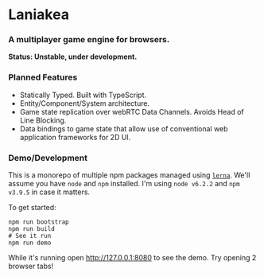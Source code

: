 Laniakea
========
### A multiplayer game engine for browsers.

**Status: Unstable, under development.**

### Planned Features
- Statically Typed. Built with TypeScript.
- Entity/Component/System architecture.
- Game state replication over webRTC Data Channels. Avoids Head of Line Blocking.
- Data bindings to game state that allow use of conventional web application frameworks for 2D UI.

### Demo/Development
This is a monorepo of multiple npm packages managed using [`lerna`](https://github.com/lerna/lerna).
We'll assume you have `node` and `npm` installed. I'm using `node v6.2.2` and `npm v3.9.5` in case it matters.

To get started:
```
npm run bootstrap
npm run build
# See it run
npm run demo
```
While it's running open <http://127.0.0.1:8080> to see the demo. Try opening 2 browser tabs!

